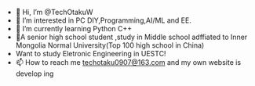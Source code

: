  - 👋 Hi, I’m @TechOtakuW
- 👀 I’m interested in PC DIY,Programming,AI/ML and EE.
- 🌱 I’m currently learning Python C++
- 📕A senior high school student ,study in Middle school adffiated to Inner Mongolia Normal University(Top 100 high school in China)
- Want to study Eletronic Engineering in UESTC!
- 📫 How to reach me techotaku0907@163.com and my own website is develop ing

<!---
TechOtakuW/TechOtakuW is a ✨ special ✨ repository because its `README.md` (this file) appears on your GitHub profile.
You can click the Preview link to take a look at your changes.
--->

